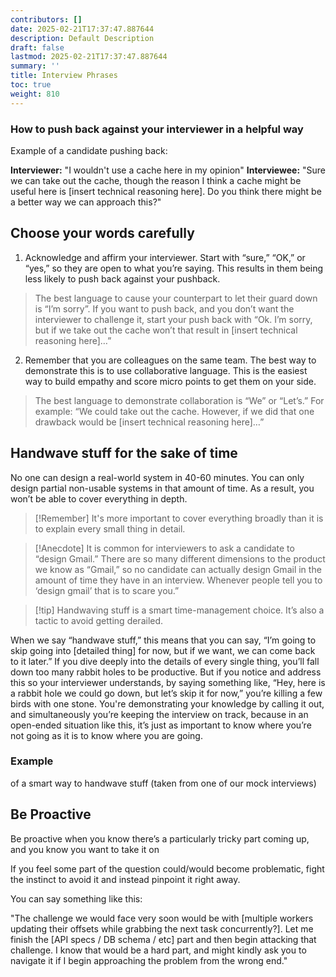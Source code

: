 ```yaml
---
contributors: []
date: 2025-02-21T17:37:47.887644
description: Default Description
draft: false
lastmod: 2025-02-21T17:37:47.887644
summary: ''
title: Interview Phrases
toc: true
weight: 810
---
```


### How to push back against your interviewer in a helpful way

Example of a candidate pushing back:

**Interviewer:** "I wouldn't use a cache here in my opinion"
**Interviewee:** "Sure we can take out the cache, though the reason I think a cache might be useful here is \[insert technical reasoning here\]. Do you think there might be a better way we can approach this?"

## Choose your words carefully

1. Acknowledge and affirm your interviewer. Start with “sure,” “OK,” or “yes,” so they are open to what you’re saying. This results in them being less likely to push back against your pushback.

 > 
 > The best language to cause your counterpart to let their guard down is “I’m sorry”. If you want to push back, and you don’t want the interviewer to challenge it, start your push back with “Ok. I’m sorry, but if we take out the cache won’t that result in \[insert technical reasoning here\]…”

2. Remember that you are colleagues on the same team. The best way to demonstrate this is to use collaborative language. This is the easiest way to build empathy and score micro points to get them on your side.

 > 
 > The best language to demonstrate collaboration is “We” or “Let’s.” For example: “We could take out the cache. However, if we did that one drawback would be \[insert technical reasoning here\]…”

## Handwave stuff for the sake of time

No one can design a real-world system in 40-60 minutes. You can only design partial non-usable systems in that amount of time. As a result, you won’t be able to cover everything in depth.

 > 
 > \[!Remember\]
 > It's more important to cover everything broadly than it is to explain every small thing in detail.

 > 
 > \[!Anecdote\]
 > It is common for interviewers to ask a candidate to “design Gmail.” There are so many different dimensions to the product we know as “Gmail,” so no candidate can actually design Gmail in the amount of time they have in an interview. Whenever people tell you to ‘design gmail’ that is to scare you.”

 > 
 > \[!tip\]
 > Handwaving stuff is a smart time-management choice. It’s also a tactic to avoid getting derailed.

When we say “handwave stuff,” this means that you can say, “I’m going to skip going into \[detailed thing\] for now, but if we want, we can come back to it later.” If you dive deeply into the details of every single thing, you’ll fall down too many rabbit holes to be productive. But if you notice and address this so your interviewer understands, by saying something like, “Hey, here is a rabbit hole we could go down, but let’s skip it for now,” you’re killing a few birds with one stone. You're demonstrating your knowledge by calling it out, and simultaneously you’re keeping the interview on track, because in an open-ended situation like this, it’s just as important to know where you’re not going as it is to know where you are going.

### Example

of a smart way to handwave stuff (taken from one of our mock interviews)

## Be Proactive

Be proactive when you know there’s a particularly tricky part coming up, and you know you want to take it on

If you feel some part of the question could/would become problematic, fight the instinct to avoid it and instead pinpoint it right away.

You can say something like this:

"The challenge we would face very soon would be with \[multiple workers updating their offsets while grabbing the next task concurrently?\]. Let me finish the \[API specs / DB schema / etc\] part and then begin attacking that challenge. I know that would be a hard part, and might kindly ask you to navigate it if I begin approaching the problem from the wrong end."
